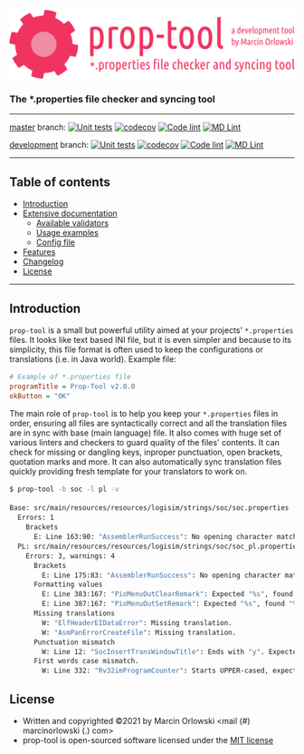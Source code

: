 ![prop-tool logo](artwork/prop-tool-logo.png)

### The *.properties file checker and syncing tool ###

---

[master](https://github.com/MarcinOrlowski/prop-tool/tree/master) branch:
[![Unit tests](https://github.com/MarcinOrlowski/prop-tool/actions/workflows/unittests.yml/badge.svg?branch=master)](https://github.com/MarcinOrlowski/prop-tool/actions/workflows/unittests.yml)
[![codecov](https://codecov.io/gh/MarcinOrlowski/prop-tool/branch/master/graph/badge.svg?token=3THKJKSQ1G)](https://codecov.io/gh/MarcinOrlowski/prop-tool)
[![Code lint](https://github.com/MarcinOrlowski/prop-tool/actions/workflows/linter.yml/badge.svg?branch=master)](https://github.com/MarcinOrlowski/prop-tool/actions/workflows/linter.yml)
[![MD Lint](https://github.com/MarcinOrlowski/prop-tool/actions/workflows/markdown.yml/badge.svg?branch=master)](https://github.com/MarcinOrlowski/prop-tool/actions/workflows/markdown.yml)

[development](https://github.com/MarcinOrlowski/prop-tool/tree/dev) branch:
[![Unit tests](https://github.com/MarcinOrlowski/prop-tool/actions/workflows/unittests.yml/badge.svg?branch=dev)](https://github.com/MarcinOrlowski/prop-tool/actions/workflows/unittests.yml)
[![codecov](https://codecov.io/gh/MarcinOrlowski/prop-tool/branch/dev/graph/badge.svg?token=3THKJKSQ1G)](https://codecov.io/gh/MarcinOrlowski/prop-tool)
[![Code lint](https://github.com/MarcinOrlowski/prop-tool/actions/workflows/linter.yml/badge.svg?branch=dev)](https://github.com/MarcinOrlowski/prop-tool/actions/workflows/linter.yml)
[![MD Lint](https://github.com/MarcinOrlowski/prop-tool/actions/workflows/markdown.yml/badge.svg?branch=dev)](https://github.com/MarcinOrlowski/prop-tool/actions/workflows/markdown.yml)

---

## Table of contents ##

* [Introduction](#introduction)
* [Extensive documentation](docs/README.md)
  * [Available validators](docs/checks/README.md)
  * [Usage examples](docs/usage.md)
  * [Config file](docs/config.md)
* [Features](#features)
* [Changelog](docs/CHANGES.md)
* [License](#license)

---

## Introduction ##

`prop-tool` is a small but powerful utility aimed at your projects' `*.properties` files. It looks like text based INI file, but it
is even simpler and because to its simplicity, this file format is often used to keep the configurations or translations (i.e. in
Java world). Example file:

```ini
# Example of *.properties file
programTitle = Prop-Tool v2.0.0
okButton = "OK"
```

The main role of `prop-tool` is to help you keep your `*.properties` files in order, ensuring all files are
syntactically correct and all the translation files are in sync with base (main language) file. It also comes with huge set of
various linters and checkers to guard quality of the files' contents. It can check for missing or dangling keys, inproper
punctuation, open brackets, quotation marks and more. It can also automatically sync translation files quickly providing fresh
template for your translators to work on.

```bash
$ prop-tool -b soc -l pl -v

Base: src/main/resources/resources/logisim/strings/soc/soc.properties
  Errors: 1
    Brackets
      E: Line 163:90: "AssemblerRunSuccess": No opening character matching ")".
  PL: src/main/resources/resources/logisim/strings/soc/soc_pl.properties
    Errors: 3, warnings: 4
      Brackets
        E: Line 175:83: "AssemblerRunSuccess": No opening character matching ")".
      Formatting values
        E: Line 383:167: "PioMenuOutClearRemark": Expected "%s", found "%s.".
        E: Line 387:167: "PioMenuOutSetRemark": Expected "%s", found "%s.".
      Missing translations
        W: "ElfHeaderEIDataError": Missing translation.
        W: "AsmPanErrorCreateFile": Missing translation.
      Punctuation mismatch
        W: Line 12: "SocInsertTransWindowTitle": Ends with "y". Expected ":".
      First words case mismatch.
        W: Line 332: "Rv32imProgramCounter": Starts UPPER-cased, expected lower-case.
```

## License ##

* Written and copyrighted &copy;2021 by Marcin Orlowski <mail (#) marcinorlowski (.) com>
* prop-tool is open-sourced software licensed under the [MIT license](http://opensource.org/licenses/MIT)
